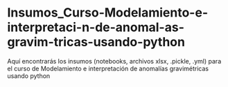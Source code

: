 # Insumos_Curso-Modelamiento-e-interpretaci-n-de-anomal-as-gravim-tricas-usando-python
Aquí encontrarás los insumos (notebooks, archivos xlsx, .pickle, .yml) para el curso de Modelamiento e interpretación de anomalías gravimétricas usando python
